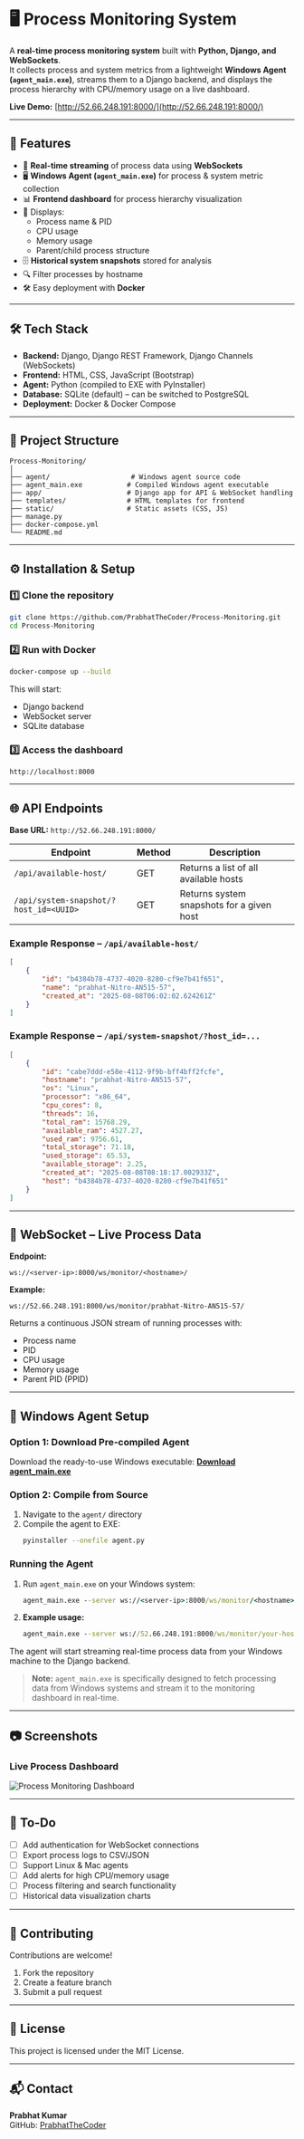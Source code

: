 # 🖥️ Process Monitoring System

A **real-time process monitoring system** built with **Python, Django, and WebSockets**.  
It collects process and system metrics from a lightweight **Windows Agent (`agent_main.exe`)**, streams them to a Django backend, and displays the process hierarchy with CPU/memory usage on a live dashboard.  

**Live Demo:** [http://52.66.248.191:8000/](http://52.66.248.191:8000/)

---

## 🚀 Features

- 📡 **Real-time streaming** of process data using **WebSockets**  
- 🖥️ **Windows Agent (`agent_main.exe`)** for process & system metric collection  
- 📊 **Frontend dashboard** for process hierarchy visualization  
- 🧩 Displays:
  - Process name & PID
  - CPU usage
  - Memory usage
  - Parent/child process structure
- 🗄 **Historical system snapshots** stored for analysis  
- 🔍 Filter processes by hostname  
- 🛠 Easy deployment with **Docker**

---

## 🛠 Tech Stack

- **Backend:** Django, Django REST Framework, Django Channels (WebSockets)
- **Frontend:** HTML, CSS, JavaScript (Bootstrap)
- **Agent:** Python (compiled to EXE with PyInstaller)
- **Database:** SQLite (default) – can be switched to PostgreSQL
- **Deployment:** Docker & Docker Compose

---

## 📂 Project Structure

```
Process-Monitoring/
│
├── agent/                    # Windows agent source code
├── agent_main.exe           # Compiled Windows agent executable
├── app/                     # Django app for API & WebSocket handling
├── templates/               # HTML templates for frontend
├── static/                  # Static assets (CSS, JS)
├── manage.py
├── docker-compose.yml
└── README.md
```

---

## ⚙️ Installation & Setup

### 1️⃣ Clone the repository
```bash
git clone https://github.com/PrabhatTheCoder/Process-Monitoring.git
cd Process-Monitoring
```

### 2️⃣ Run with Docker
```bash
docker-compose up --build
```
This will start:
- Django backend
- WebSocket server
- SQLite database

### 3️⃣ Access the dashboard
```
http://localhost:8000
```

---

## 🌐 API Endpoints

**Base URL:** `http://52.66.248.191:8000/`

| Endpoint | Method | Description |
|----------|--------|-------------|
| `/api/available-host/` | GET | Returns a list of all available hosts |
| `/api/system-snapshot/?host_id=<UUID>` | GET | Returns system snapshots for a given host |

### Example Response – `/api/available-host/`

```json
[
    {
        "id": "b4384b78-4737-4020-8280-cf9e7b41f651",
        "name": "prabhat-Nitro-AN515-57",
        "created_at": "2025-08-08T06:02:02.624261Z"
    }
]
```

### Example Response – `/api/system-snapshot/?host_id=...`

```json
[
    {
        "id": "cabe7ddd-e58e-4112-9f9b-bff4bff2fcfe",
        "hostname": "prabhat-Nitro-AN515-57",
        "os": "Linux",
        "processor": "x86_64",
        "cpu_cores": 8,
        "threads": 16,
        "total_ram": 15768.29,
        "available_ram": 4527.27,
        "used_ram": 9756.61,
        "total_storage": 71.18,
        "used_storage": 65.53,
        "available_storage": 2.25,
        "created_at": "2025-08-08T08:18:17.002933Z",
        "host": "b4384b78-4737-4020-8280-cf9e7b41f651"
    }
]
```

---

## 🔌 WebSocket – Live Process Data

**Endpoint:**
```
ws://<server-ip>:8000/ws/monitor/<hostname>/
```

**Example:**
```
ws://52.66.248.191:8000/ws/monitor/prabhat-Nitro-AN515-57/
```

Returns a continuous JSON stream of running processes with:
- Process name
- PID
- CPU usage
- Memory usage
- Parent PID (PPID)

---

## 📡 Windows Agent Setup

### Option 1: Download Pre-compiled Agent
Download the ready-to-use Windows executable:
**[Download agent_main.exe](https://github.com/PrabhatTheCoder/Process-Monitoring/blob/main/agent_main.exe)**

### Option 2: Compile from Source
1. Navigate to the `agent/` directory
2. Compile the agent to EXE:
   ```bash
   pyinstaller --onefile agent.py
   ```

### Running the Agent
1. Run `agent_main.exe` on your Windows system:
   ```cmd
   agent_main.exe --server ws://<server-ip>:8000/ws/monitor/<hostname>/
   ```
   
2. **Example usage:**
   ```cmd
   agent_main.exe --server ws://52.66.248.191:8000/ws/monitor/your-hostname/
   ```

The agent will start streaming real-time process data from your Windows machine to the Django backend.

> **Note:** `agent_main.exe` is specifically designed to fetch processing data from Windows systems and stream it to the monitoring dashboard in real-time.

---

## 📷 Screenshots

### Live Process Dashboard
![Process Monitoring Dashboard](http://52.66.248.191:8000/)

---

## 📌 To-Do

- [ ] Add authentication for WebSocket connections
- [ ] Export process logs to CSV/JSON  
- [ ] Support Linux & Mac agents
- [ ] Add alerts for high CPU/memory usage
- [ ] Process filtering and search functionality
- [ ] Historical data visualization charts

---

## 🤝 Contributing

Contributions are welcome!

1. Fork the repository
2. Create a feature branch
3. Submit a pull request

---

## 📄 License

This project is licensed under the MIT License.

---

## 📬 Contact

**Prabhat Kumar**  
GitHub: [PrabhatTheCoder](https://github.com/PrabhatTheCoder)
